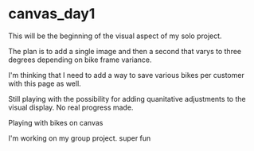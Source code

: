 # canvas_day1

This will be the beginning of the visual aspect of my solo project.

The plan is to add a single image and then a second that varys to three degrees depending on bike frame variance.

I'm thinking that I need to add a way to save various bikes per customer with this page as well.

Still playing with the possibility for adding quanitative adjustments to the visual display. No real progress made.

Playing with bikes on canvas

I'm working on my group project. super fun
